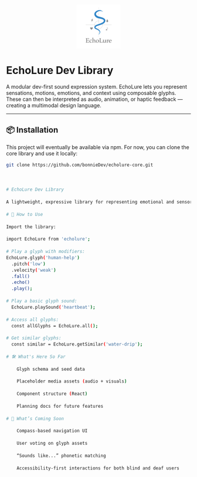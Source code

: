 <p align="center">
  <img src="assets/echoSignal.svg" alt="EchoLure logo" height="120">
</p>

# EchoLure Dev Library

A modular dev-first sound expression system. EchoLure lets you represent sensations, motions, emotions, and context using composable glyphs. These can then be interpreted as audio, animation, or haptic feedback — creating a multimodal design language.

---

## 📦 Installation

This project will eventually be available via npm. For now, you can clone the core library and use it locally:

```bash
git clone https://github.com/bonnieDev/echolure-core.git



# EchoLure Dev Library

A lightweight, expressive library for representing emotional and sensory glyphs in JavaScript.

# 🧪 How to Use

Import the library:

import EchoLure from 'echolure';

# Play a glyph with modifiers:
EchoLure.glyph('human-help')
  .pitch('low')
  .velocity('weak')
  .fall()
  .echo()
  .play();

# Play a basic glyph sound:
  EchoLure.playSound('heartbeat');

# Access all glyphs:
  const allGlyphs = EchoLure.all();

# Get similar glyphs:
  const similar = EchoLure.getSimilar('water-drip');

# 🛠️ What's Here So Far

    Glyph schema and seed data

    Placeholder media assets (audio + visuals)

    Component structure (React)

    Planning docs for future features

# 🚧 What’s Coming Soon

    Compass-based navigation UI

    User voting on glyph assets

    “Sounds like...” phonetic matching

    Accessibility-first interactions for both blind and deaf users